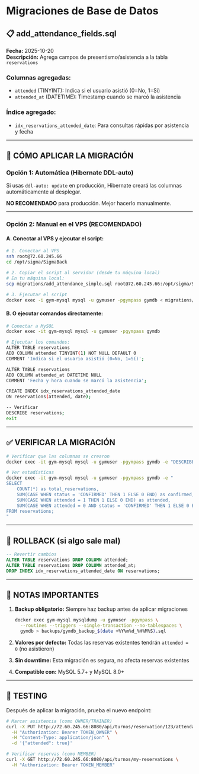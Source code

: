 # Migraciones de Base de Datos

## 📋 add_attendance_fields.sql

**Fecha:** 2025-10-20  
**Descripción:** Agrega campos de presentismo/asistencia a la tabla `reservations`

### Columnas agregadas:
- `attended` (TINYINT): Indica si el usuario asistió (0=No, 1=Sí)
- `attended_at` (DATETIME): Timestamp cuando se marcó la asistencia

### Índice agregado:
- `idx_reservations_attended_date`: Para consultas rápidas por asistencia y fecha

---

## 🚀 CÓMO APLICAR LA MIGRACIÓN

### Opción 1: Automática (Hibernate DDL-auto)
Si usas `ddl-auto: update` en producción, Hibernate creará las columnas automáticamente al desplegar.

**NO RECOMENDADO** para producción. Mejor hacerlo manualmente.

---

### Opción 2: Manual en el VPS (RECOMENDADO)

#### A. Conectar al VPS y ejecutar el script:

```bash
# 1. Conectar al VPS
ssh root@72.60.245.66
cd /opt/sigma/SigmaBack

# 2. Copiar el script al servidor (desde tu máquina local)
# En tu máquina local:
scp migrations/add_attendance_simple.sql root@72.60.245.66:/opt/sigma/SigmaBack/migrations/

# 3. Ejecutar el script
docker exec -i gym-mysql mysql -u gymuser -pgympass gymdb < migrations/add_attendance_simple.sql
```

#### B. O ejecutar comandos directamente:

```bash
# Conectar a MySQL
docker exec -it gym-mysql mysql -u gymuser -pgympass gymdb

# Ejecutar los comandos:
ALTER TABLE reservations 
ADD COLUMN attended TINYINT(1) NOT NULL DEFAULT 0 
COMMENT 'Indica si el usuario asistió (0=No, 1=Sí)';

ALTER TABLE reservations 
ADD COLUMN attended_at DATETIME NULL 
COMMENT 'Fecha y hora cuando se marcó la asistencia';

CREATE INDEX idx_reservations_attended_date 
ON reservations(attended, date);

-- Verificar
DESCRIBE reservations;
exit
```

---

## ✅ VERIFICAR LA MIGRACIÓN

```bash
# Verificar que las columnas se crearon
docker exec -it gym-mysql mysql -u gymuser -pgympass gymdb -e "DESCRIBE reservations;"

# Ver estadísticas
docker exec -it gym-mysql mysql -u gymuser -pgympass gymdb -e "
SELECT 
    COUNT(*) as total_reservations,
    SUM(CASE WHEN status = 'CONFIRMED' THEN 1 ELSE 0 END) as confirmed,
    SUM(CASE WHEN attended = 1 THEN 1 ELSE 0 END) as attended,
    SUM(CASE WHEN attended = 0 AND status = 'CONFIRMED' THEN 1 ELSE 0 END) as pending_attendance
FROM reservations;
"
```

---

## 🔄 ROLLBACK (si algo sale mal)

```sql
-- Revertir cambios
ALTER TABLE reservations DROP COLUMN attended;
ALTER TABLE reservations DROP COLUMN attended_at;
DROP INDEX idx_reservations_attended_date ON reservations;
```

---

## 📝 NOTAS IMPORTANTES

1. **Backup obligatorio:** Siempre haz backup antes de aplicar migraciones
   ```bash
   docker exec gym-mysql mysqldump -u gymuser -pgympass \
     --routines --triggers --single-transaction --no-tablespaces \
     gymdb > backups/gymdb_backup_$(date +%Y%m%d_%H%M%S).sql
   ```

2. **Valores por defecto:** Todas las reservas existentes tendrán `attended = 0` (no asistieron)

3. **Sin downtime:** Esta migración es segura, no afecta reservas existentes

4. **Compatible con:** MySQL 5.7+ y MySQL 8.0+

---

## 🧪 TESTING

Después de aplicar la migración, prueba el nuevo endpoint:

```bash
# Marcar asistencia (como OWNER/TRAINER)
curl -X PUT http://72.60.245.66:8080/api/turnos/reservation/123/attendance \
  -H "Authorization: Bearer TOKEN_OWNER" \
  -H "Content-Type: application/json" \
  -d '{"attended": true}'

# Verificar reservas (como MEMBER)
curl -X GET http://72.60.245.66:8080/api/turnos/my-reservations \
  -H "Authorization: Bearer TOKEN_MEMBER"
```
